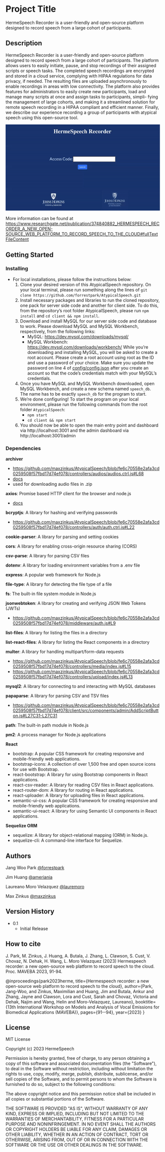 # Project Title

HermeSpeech Recorder is a user-friendly and
open-source platform designed to record speech from a
large cohort of participants.

## Description

HermeSpeech Recorder is a user-friendly and
open-source platform designed to record speech from a
large cohort of participants. The platform allows users
to easily initiate, pause, and stop recordings of their
assigned scripts or speech tasks. The completed speech
recordings are encrypted and stored in a cloud service,
complying with HIPAA regulations for data privacy, if
needed. The resulting files are uploaded asynchronously
to enable recordings in areas with low connectivity. The
platform also provides features for administrators to
easily create new participants, load and manage many scripts at once and assign tasks to participants, simpli-
fying the management of large cohorts, and making it a streamlined solution for remote speech recording in
a HIPAA compliant and efficient manner. Finally, we
describe our experience recording a group of participants
with atypical speech using this open-source tool.

![](https://github.com/Neuro-Logical/HermeSpeechRecorder/blob/master/usage.gif)

More information can be found at https://www.researchgate.net/publication/374840882_HERMESPEECH_RECORDER_A_NEW_OPEN-SOURCE_WEB_PLATFORM_TO_RECORD_SPEECH_TO_THE_CLOUD#fullTextFileContent

## Getting Started



### Installing

* For local installations, please follow the instructions below:
  1. Clone your desired version of this AtypicalSpeech repository. On your local terminal, please run something along the lines of ```git clone https://github.com/forrestpark/AtypicalSpeech.git```
  2. Install necessary packages and libraries to run the cloned repository, one pack for server side code and another for client side. To do this, from the repository’s root folder AtypicalSpeech, please run `npm install` and `cd client && npm install`.
  3. Download and install MySQL for our server side code and database to work. Please download MySQL and MySQL Workbench, respectively, from the following links:
     * MySQL: https://dev.mysql.com/downloads/mysql/
     * MySQL Workbench: https://dev.mysql.com/downloads/workbench/
     While you’re downloading and installing MySQL, you will be asked to create a root account. Please create a root account using root as the ID and use a password of your choice. Make sure you update the password on line 4 of [config/config.json](https://github.com/maxzinkus/AtypicalSpeech/blob/master/config/config.json) after you create an account so that the code’s credentials match with your MySQL’s credentials.
  4. Once you have MySQL and MySQL Workbench downloaded, open MySQL Workbench, and create a new schema named `speech_db`. The name has to be exactly `speech_db` for the program to start.
  5. We’re done configuring! To start the program on your local environment, please run the following commands from the root folder `AtypicalSpeech`:
     * `npm start`
     * `cd client && npm start`
  6. You should now be able to open the main entry point and dashboard via http://localhost:3001 and the admin dashboard via http://localhost:3001/admin


### Dependencies

**archiver**
* https://github.com/maxzinkus/AtypicalSpeech/blob/fe6c70558e2afa3cd0259508f57fbd17d74ef078/controllers/audios/audios.ctrl.js#L68
* [docs](https://github.com/archiverjs/node-archiver)
* used for downloading audio files in .zip

**axios**: Promise based HTTP client for the browser and node.js
* [docs](https://www.npmjs.com/package/axios)

**bcryptjs**: A library for hashing and verifying passwords
* https://github.com/maxzinkus/AtypicalSpeech/blob/fe6c70558e2afa3cd0259508f57fbd17d74ef078/controllers/auth/auth.ctrl.js#L22

**cookie-parser**: A library for parsing and setting cookies

**cors**: A library for enabling cross-origin resource sharing (CORS)

**csv-parse**: A library for parsing CSV files

**dotenv**: A library for loading environment variables from a .env file

**express**: A popular web framework for Node.js

**file-type**: A library for detecting the file type of a file

**fs**: The built-in file system module in Node.js

**jsonwebtoken**: A library for creating and verifying JSON Web Tokens (JWTs)
* https://github.com/maxzinkus/AtypicalSpeech/blob/fe6c70558e2afa3cd0259508f57fbd17d74ef078/middleware/auth.js#L9

**list-files**: A library for listing the files in a directory

**list-react-files**: A library for listing the React components in a directory

**multer**: A library for handling multipart/form-data requests
* https://github.com/maxzinkus/AtypicalSpeech/blob/fe6c70558e2afa3cd0259508f57fbd17d74ef078/controllers/media/index.js#L15
* https://github.com/maxzinkus/AtypicalSpeech/blob/fe6c70558e2afa3cd0259508f57fbd17d74ef078/controllers/upload/index.js#L13

**mysql2**: A library for connecting to and interacting with MySQL databases

**papaparse**: A library for parsing CSV and TSV files
* https://github.com/maxzinkus/AtypicalSpeech/blob/fe6c70558e2afa3cd0259508f57fbd17d74ef078/client/src/components/admin/AddScriptButton.js#L27C31-L27C31

**path**: The built-in path module in Node.js

**pm2**: A process manager for Node.js applications

**React**
* bootstrap: A popular CSS framework for creating responsive and mobile-friendly web applications.
* bootstrap-icons: A collection of over 1,500 free and open source icons for use with Bootstrap.
* react-bootstrap: A library for using Bootstrap components in React applications.
* react-csv-reader: A library for reading CSV files in React applications.
* react-router-dom: A library for routing in React applications.
* react-uploader: A library for uploading files in React applications.
* semantic-ui-css: A popular CSS framework for creating responsive and mobile-friendly web applications.
* semantic-ui-react: A library for using Semantic UI components in React applications.
  
**Sequelize ORM**
* sequelize: A library for object-relational mapping (ORM) in Node.js.
* sequelize-cli: A command-line interface for Sequelize.

## Authors

Jang Woo Park 
[@forrestpark](https://github.com/forrestpark)

Jim Huang
[@ameriania](https://github.com/ameriania)

Laureano Moro Velazquez
[@lauremoro](https://github.com/lauremoro)

Max Zinkus
[@maxzinkus](https://github.com/maxzinkus)

## Version History

* 0.1
    * Initial Release
      
## How to cite

J. Park, M. Zinkus, J. Huang, A. Butala, J. Zhang, L. Clawson, S. Cust, V. Chovaz, N. Dehak, H. Wang, L. Moro Velazquez (2023) Hermespeech recorder: a new open-source web platform to record speech to the cloud. Proc. MAVEBA 2023, 91-94.

@inproceedings{park2023herme,
  title={Hermespeech recorder: a new open-source web platform to record speech to the cloud},
  author={Park, Jang-Woo, and Zinkus, Maximilian and Huang, Jim and Butala, Ankur and Zhang, Jayne and Clawson, Lora and Cust, Sarah and Chovaz, Victoria and Dehak, Najim and Wang, Helin and Moro-Velazquez, Laureano},
  booktitle={13th International Workshop on Models and Analysis of Vocal Emissions for Biomedical Applications (MAVEBA)},
  pages={91--94},
  year={2023}
}



## License

MIT License

Copyright (c) 2023 HermeSpeech

Permission is hereby granted, free of charge, to any person obtaining a copy
of this software and associated documentation files (the "Software"), to deal
in the Software without restriction, including without limitation the rights
to use, copy, modify, merge, publish, distribute, sublicense, and/or sell
copies of the Software, and to permit persons to whom the Software is
furnished to do so, subject to the following conditions:

The above copyright notice and this permission notice shall be included in all
copies or substantial portions of the Software.

THE SOFTWARE IS PROVIDED "AS IS", WITHOUT WARRANTY OF ANY KIND, EXPRESS OR
IMPLIED, INCLUDING BUT NOT LIMITED TO THE WARRANTIES OF MERCHANTABILITY,
FITNESS FOR A PARTICULAR PURPOSE AND NONINFRINGEMENT. IN NO EVENT SHALL THE
AUTHORS OR COPYRIGHT HOLDERS BE LIABLE FOR ANY CLAIM, DAMAGES OR OTHER
LIABILITY, WHETHER IN AN ACTION OF CONTRACT, TORT OR OTHERWISE, ARISING FROM,
OUT OF OR IN CONNECTION WITH THE SOFTWARE OR THE USE OR OTHER DEALINGS IN THE
SOFTWARE.
